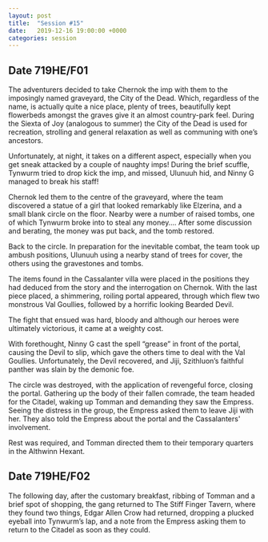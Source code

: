 ```yaml
---
layout: post
title:  "Session #15"
date:   2019-12-16 19:00:00 +0000
categories: session
---
```


## Date 719HE/F01
The adventurers decided to take Chernok the imp with them to the imposingly named graveyard, the City of the Dead. Which, regardless of the name, is actually quite a nice place, plenty of trees, beautifully kept flowerbeds amongst the graves give it an almost country-park feel. During the Siexta of Joy (analogous to summer) the City of the Dead is used for recreation, strolling and general relaxation as well as communing with one’s ancestors.

Unfortunately, at night, it takes on a different aspect, especially when you get sneak attacked by a couple of naughty imps! During the brief scuffle, Tynwurm tried to drop kick the imp, and missed, Ulunuuh hid, and Ninny G managed to break his staff!

Chernok led them to the centre of the graveyard, where the team discovered a statue of a girl that looked remarkably like Elzerina, and a small blank circle on the floor. Nearby were a number of raised tombs, one of which Tynwurm broke into to steal any money…. After some discussion and berating, the money was put back, and the tomb restored.

Back to the circle. In preparation for the inevitable combat, the team took up ambush positions, Ulunuuh using a nearby stand of trees for cover, the others using the gravestones and tombs.

The items found in the Cassalanter villa were placed in the positions they had deduced from the story and the interrogation on Chernok. With the last piece placed, a shimmering, roiling portal appeared, through which flew two monstrous Val Goullies, followed by a horrific looking Bearded Devil.

The fight that ensued was hard, bloody and although our heroes were ultimately victorious, it came at a weighty cost. 

With forethought, Ninny G cast the spell “grease” in front of the portal, causing the Devil to slip, which gave the others time to deal with the Val Goullies. Unfortunately, the Devil recovered, and Jiji, Szithluon’s faithful panther was slain by the demonic foe.

The circle was destroyed, with the application of revengeful force, closing the portal. Gathering up the body of their fallen comrade, the team headed for the Citadel, waking up Tomman and demanding they saw the Empress. Seeing the distress in the group, the Empress asked them to leave Jiji with her. They also told the Empress about the portal and the Cassalanters' involvement.

Rest was required, and Tomman directed them to their temporary quarters in the Althwinn Hexant. 

## Date 719HE/F02
The following day, after the customary breakfast, ribbing of Tomman and a brief spot of shopping, the gang returned to The Stiff Finger Tavern, where they found two things, Edgar Allen Crow had returned, dropping a plucked eyeball into Tynwurm’s lap, and a note from the Empress asking them to return to the Citadel as soon as they could. 

